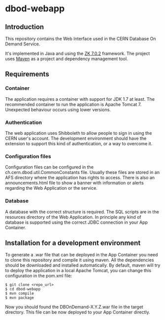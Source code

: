 # dbod-webapp

## Introduction

This repository contains the Web Interface used in the CERN Database On 
Demand Service.

It's implemented in Java and using the [ZK 7.0.2](http://www.zkoss.org/) 
framework. The project uses [Maven](https://maven.apache.org/) as a project
and dependency management tool.

## Requirements

### Container

The application requires a container with support for JDK 1.7 at least.
The recommended container to run the application is Apache Tomcat 7. Unexpected
behaviour occurs using lower versions.

### Authentication

The web application uses Shibboleth to allow people to sign in using the CERN 
user's account. The development environment should have the extension to support
this kind of authentication, or a way to overcome it.

### Configuration files

Configuration files can be configured in the ch.cern.dbod.util.CommonConstants 
file. Usually these files are stored in an AFS directory where the application
has rights to access.
There is also an announcements.html file to show a banner with information or
alerts regarding the Web Application or the service.

### Database

A database with the correct structure is required. The SQL scripts are in the
resources directory of the Web Application. In principle any kind of database
is supported using the correct JDBC connection in your App Container.

## Installation for a development environment

To generate a .war file that can be deployed in the App Container you need to
clone this repository and compile it using maven. All the dependencies should
be downloaded and installed automatically.
By default, maven will try to deploy the application in a local Apache Tomcat,
you can change this configuration in the pom.xml file:

    $ git clone <repo_url>
    $ cd dbod-webapp
    $ mvn compile
    $ mvn package

Now you should found the DBOnDemand-X.Y.Z.war file in the target directory.
This file can be now deployed to your App Container directly.

